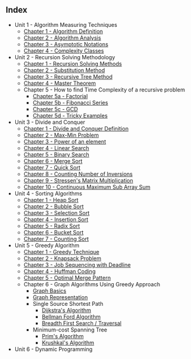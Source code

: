 ## Index
- Unit 1 - Algorithm Measuring Techniques
    - [Chapter 1 - Algorithm Definition](./unit_1/chapter_1/algorithm_definition)
    - [Chapter 2 - Algorithm Analysis](./unit_1/chapter_2/algorithm_analysis)
    - [Chapter 3 - Asymptotic Notations](./unit_1/chapter_3/asymptotic_notations)
    - [Chapter 4 - Complexity Classes](./unit_1/chapter_4/complexity_classes)
- Unit 2 - Recursion Solving Methodology
    - [Chapter 1 - Recursion Solving Methods](./unit_2/chapter_1/recursion_solving_methods)
    - [Chapter 2 - Substitution Method](./unit_2/chapter_2/substitution_method)
    - [Chapter 3 - Recursive Tree Method](./unit_2/chapter_3/recursive_tree)
    - [Chapter 4 - Master Theorem](./unit_2/chapter_4/master_theorem)
    - Chapter 5 - How to find Time Complexity of a recursive problem
        - [Chapter 5a - Factorial](./unit_2/chapter_5/factorial)
        - [Chapter 5b - Fibonacci Series](./unit_2/chapter_5/fibonacci_series)
        - [Chapter 5c - GCD](./unit_2/chapter_5/gcd)
        - [Chapter 5d - Tricky Examples](./unit_2/chapter_5/tricky_examples)
- Unit 3 - Divide and Conquer
    - [Chapter 1 - Divide and Conquer Definition](./unit_3/chapter_1/divide_conquer_and_combine_definition)
    - [Chapter 2  - Max-Min Problem](./unit_3/chapter_2/max_min)
    - [Chapter 3  - Power of an element](./unit_3/chapter_3/power_of_an_element)
    - [Chapter 4  - Linear Search](./unit_3/chapter_4/linear_search)
    - [Chapter 5  - Binary Search](./unit_3/chapter_5/binary_search)
    - [Chapter 6  - Merge Sort](./unit_3/chapter_6/merge_sort)
    - [Chapter 7  - Quick Sort]()
    - [Chapter 8  - Counting Number of Inversions]()
    - [Chapter 9  - Stressen's Matrix Multiplication]()
    - [Chapter 10 - Continuous Maximum Sub Array Sum]()
- Unit 4 - Sorting Algorithms
    - [Chapter 1 - Heap Sort]()
    - [Chapter 2 - Bubble Sort]()
    - [Chapter 3 - Selection Sort]()
    - [Chapter 4 - Insertion Sort]()
    - [Chapter 5 - Radix Sort]()
    - [Chapter 6 - Bucket Sort]()
    - [Chapter 7 - Counting Sort]()
- Unit 5 - Greedy Algorithm
    - [Chapter 1 - Greedy Technique](./unit_5/chapter_1/introduction)
    - [Chapter 2 - Knapsack Problem](./unit_5/chapter_2/fractional_knapsack)
    - [Chapter 3 - Job Sequencing with Deadline](./unit_5/chapter_3/job_scheduling)
    - [Chapter 4 - Huffman Coding](./unit_5/chapter_4/huffmann_coding)
    - [Chapter 5 - Optimal Merge Pattern]()
    - Chapter 6 - Graph Algorithms Using Greedy Approach
        - [Graph Basics](./unit_5/chapter_6/graphs/basics)
        - [Graph Representation](./unit_5/chapter_6/graphs/representation)
        - Single Source Shortest Path
            - [Dijkstra's Algorithm]()
            - [Bellman Ford Algorithm]()
            - [Breadth First Search / Traversal]()
        - Minimum-cost Spanning Tree
            - [Prim's Algorithm]()
            - [Krushkal's Algorithm]()
- Unit 6 - Dynamic Programming